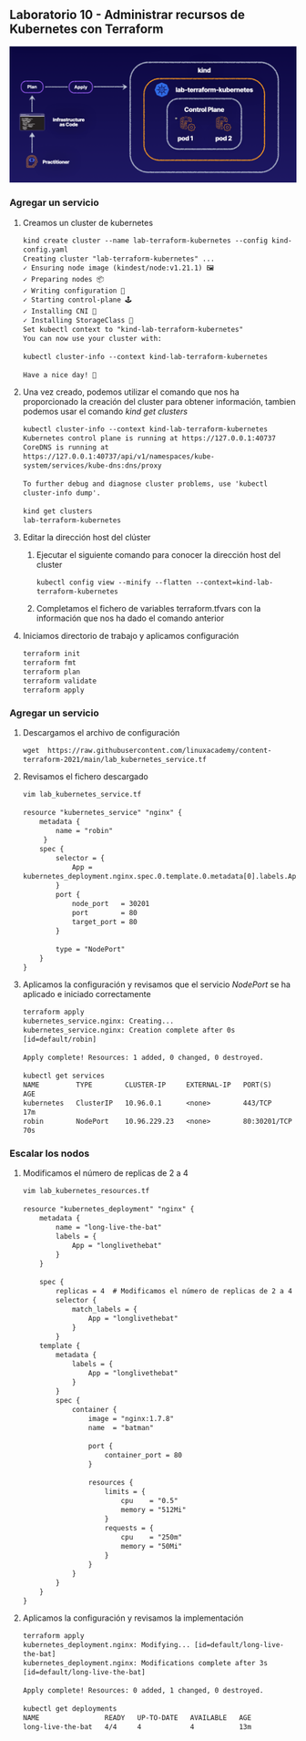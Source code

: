 ## Laboratorio 10 - Administrar recursos de Kubernetes con Terraform

<p align="center">
  <img src="/images/manage-kubernetes-terraform.png" />
</p>

### Agregar un servicio

1. Creamos un cluster de kubernetes

    ```shell
    kind create cluster --name lab-terraform-kubernetes --config kind-config.yaml
    Creating cluster "lab-terraform-kubernetes" ...
    ✓ Ensuring node image (kindest/node:v1.21.1) 🖼
    ✓ Preparing nodes 📦
    ✓ Writing configuration 📜
    ✓ Starting control-plane 🕹️
    ✓ Installing CNI 🔌
    ✓ Installing StorageClass 💾
    Set kubectl context to "kind-lab-terraform-kubernetes"
    You can now use your cluster with:

    kubectl cluster-info --context kind-lab-terraform-kubernetes

    Have a nice day! 👋
    ```

2. Una vez creado, podemos utilizar el comando que nos ha proporcionado la creación del cluster para obtener información, tambien podemos usar el comando *kind get clusters*

    ```shell
    kubectl cluster-info --context kind-lab-terraform-kubernetes
    Kubernetes control plane is running at https://127.0.0.1:40737
    CoreDNS is running at https://127.0.0.1:40737/api/v1/namespaces/kube-system/services/kube-dns:dns/proxy

    To further debug and diagnose cluster problems, use 'kubectl cluster-info dump'.

    kind get clusters
    lab-terraform-kubernetes
    ```

3. Editar la dirección host del clúster
   1. Ejecutar el siguiente comando para conocer la dirección host del cluster

        ```shell
        kubectl config view --minify --flatten --context=kind-lab-terraform-kubernetes
        ```
   2. Completamos el fichero de variables terraform.tfvars con la información que nos ha dado el comando anterior
4. Iniciamos directorio de trabajo y aplicamos configuración

    ```shell
    terraform init
    terraform fmt
    terraform plan
    terraform validate
    terraform apply

### Agregar un servicio

1. Descargamos el archivo de configuración
    
    ```shell
    wget  https://raw.githubusercontent.com/linuxacademy/content-terraform-2021/main/lab_kubernetes_service.tf
    ```

2. Revisamos el fichero descargado

    ```shell
    vim lab_kubernetes_service.tf

    resource "kubernetes_service" "nginx" {
        metadata {
            name = "robin"
         }
        spec {
            selector = {
                App = kubernetes_deployment.nginx.spec.0.template.0.metadata[0].labels.App
            }
            port {
                node_port   = 30201
                port        = 80
                target_port = 80
            }

            type = "NodePort"
        }
    }
    ```

3. Aplicamos la configuración y revisamos que el servicio *NodePort* se ha aplicado e iniciado correctamente

    ```shell
    terraform apply
    kubernetes_service.nginx: Creating...
    kubernetes_service.nginx: Creation complete after 0s [id=default/robin]

    Apply complete! Resources: 1 added, 0 changed, 0 destroyed.

    kubectl get services
    NAME         TYPE        CLUSTER-IP     EXTERNAL-IP   PORT(S)        AGE
    kubernetes   ClusterIP   10.96.0.1      <none>        443/TCP        17m
    robin        NodePort    10.96.229.23   <none>        80:30201/TCP   70s
    ```

### Escalar los nodos

1. Modificamos el número de replicas de 2 a 4

    ```shell
    vim lab_kubernetes_resources.tf

    resource "kubernetes_deployment" "nginx" {
        metadata {
            name = "long-live-the-bat"
            labels = {
                App = "longlivethebat"
            }
        }

        spec {
            replicas = 4  # Modificamos el número de replicas de 2 a 4
            selector {
                match_labels = {
                    App = "longlivethebat"
                }
            }
        template {
            metadata {
                labels = {
                    App = "longlivethebat"
                }
            }
            spec {
                container {
                    image = "nginx:1.7.8"
                    name  = "batman"

                    port {
                        container_port = 80
                    }

                    resources {
                        limits = {
                            cpu    = "0.5"
                            memory = "512Mi"
                        }
                        requests = {
                            cpu    = "250m"
                            memory = "50Mi"
                        }
                    }
                }
            }
        }
    }
    ```

2. Aplicamos la configuración y revisamos la implementación

    ```shell
    terraform apply
    kubernetes_deployment.nginx: Modifying... [id=default/long-live-the-bat]
    kubernetes_deployment.nginx: Modifications complete after 3s [id=default/long-live-the-bat]

    Apply complete! Resources: 0 added, 1 changed, 0 destroyed.
    
    kubectl get deployments
    NAME                READY   UP-TO-DATE   AVAILABLE   AGE
    long-live-the-bat   4/4     4            4           13m
    ```
